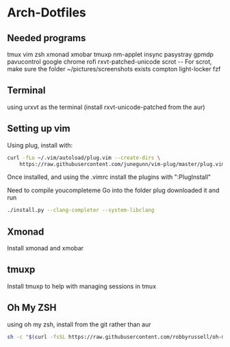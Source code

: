# Arch-Dotfiles
## Needed programs
tmux
vim
zsh
xmonad
xmobar
tmuxp
nm-applet
insync
pasystray
gpmdp
pavucontrol
google chrome
rofi
rxvt-patched-unicode
scrot
-- For scrot, make sure the folder ~/pictures/screenshots exists
compton
light-locker
fzf

## Terminal
using urxvt as the terminal (install rxvt-unicode-patched from the aur)

## Setting up vim
Using plug, install with:
```sh
curl -fLo ~/.vim/autoload/plug.vim --create-dirs \
    https://raw.githubusercontent.com/junegunn/vim-plug/master/plug.vim
```
Once installed, and using the .vimrc install the plugins with ":PlugInstall"

Need to compile youcompleteme
Go into the folder plug downloaded it and run 
```sh
./install.py --clang-completer --system-libclang
```

## Xmonad
Install xmonad and xmobar

## tmuxp
Install tmuxp to help with managing sessions in tmux

## Oh My ZSH
using oh my zsh, install from the git rather than aur
```sh
sh -c "$(curl -fsSL https://raw.githubusercontent.com/robbyrussell/oh-my-zsh/master/tools/install.sh)"
```
